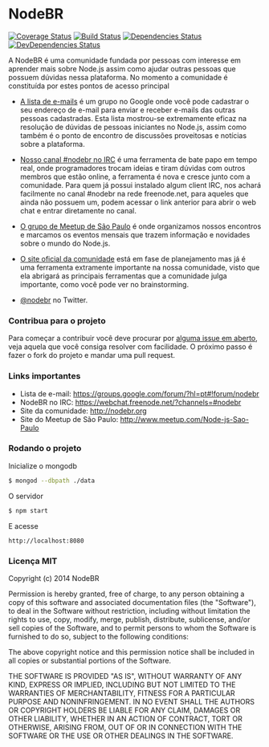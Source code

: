# NodeBR
[![Coverage Status](https://img.shields.io/coveralls/nodebr/nodebr.svg)](https://coveralls.io/r/nodebr/nodebr)
[![Build Status](https://secure.travis-ci.org/nodebr/nodebr.png)](https://travis-ci.org/nodebr/nodebr)
[![Dependencies Status](https://david-dm.org/nodebr/nodebr.png)](https://david-dm.org/nodebr/nodebr)
[![DevDependencies Status](https://david-dm.org/nodebr/nodebr/dev-status.png)](https://david-dm.org/nodebr/nodebr)

A NodeBR é uma comunidade fundada por pessoas com interesse em aprender
mais sobre Node.js assim como ajudar outras pessoas que possuem dúvidas
nessa plataforma. No momento a comunidade é constituída por estes
pontos de acesso principal

 * [A lista de e-mails][1] é um grupo no Google onde você pode cadastrar
   o seu endereço de e-mail para enviar e receber e-mails das outras
   pessoas cadastradas. Esta lista mostrou-se extremamente eficaz na
   resolução de dúvidas de pessoas iniciantes no Node.js, assim como
   também é o ponto de encontro de discussões proveitosas e notícias
   sobre a plataforma.

 * [Nosso canal #nodebr no IRC][2] é uma ferramenta de bate papo em tempo
   real, onde programadores trocam ideias e tiram dúvidas com outros
   membros que estão online, a ferramenta é nova e cresce junto com a
   comunidade. Para quem já possui instalado algum client IRC, nos
   achará facilmente no canal #nodebr na rede freenode.net, para
   aqueles que ainda não possuem um, podem acessar o link anterior para
   abrir o web chat e entrar diretamente no canal.

 * [O grupo de Meetup de São Paulo][5] é onde organizamos nossos encontros
   e marcamos os eventos mensais que trazem informação e novidades sobre o
   mundo do Node.js.

 * [O site oficial da comunidade][3] está em fase de planejamento mas já
   é uma ferramenta extramente importante na nossa comunidade, visto que
   ela abrigará as principais ferramentas que a comunidade julga importante,
   como você pode ver no brainstorming.

 * [@nodebr][6] no Twitter.

### Contribua para o projeto

Para começar a contribuir você deve procurar por [alguma issue em aberto][7],
veja aquela que você consiga resolver com facilidade. O próximo passo é fazer o
fork do projeto e mandar uma pull request.

### Links importantes

* Lista de e-mail: https://groups.google.com/forum/?hl=pt#!forum/nodebr
* NodeBR no IRC: https://webchat.freenode.net/?channels=#nodebr
* Site da comunidade: http://nodebr.org
* Site do Meetup de São Paulo: http://www.meetup.com/Node-js-Sao-Paulo

### Rodando o projeto

Inicialize o mongodb
```bash
$ mongod --dbpath ./data
```

O servidor
```bash
$ npm start
```

E acesse
```
http://localhost:8080
```

### Licença MIT

Copyright (c) 2014 NodeBR

Permission is hereby granted, free of charge, to any person obtaining a copy
of this software and associated documentation files (the "Software"), to deal
in the Software without restriction, including without limitation the rights
to use, copy, modify, merge, publish, distribute, sublicense, and/or sell
copies of the Software, and to permit persons to whom the Software is
furnished to do so, subject to the following conditions:

The above copyright notice and this permission notice shall be included in
all copies or substantial portions of the Software.

THE SOFTWARE IS PROVIDED "AS IS", WITHOUT WARRANTY OF ANY KIND, EXPRESS OR
IMPLIED, INCLUDING BUT NOT LIMITED TO THE WARRANTIES OF MERCHANTABILITY,
FITNESS FOR A PARTICULAR PURPOSE AND NONINFRINGEMENT. IN NO EVENT SHALL THE
AUTHORS OR COPYRIGHT HOLDERS BE LIABLE FOR ANY CLAIM, DAMAGES OR OTHER
LIABILITY, WHETHER IN AN ACTION OF CONTRACT, TORT OR OTHERWISE, ARISING FROM,
OUT OF OR IN CONNECTION WITH THE SOFTWARE OR THE USE OR OTHER DEALINGS IN
THE SOFTWARE.

[0]: http://www.thedevelopersconference.com.br
[1]: https://groups.google.com/forum/?hl=pt#!forum/nodebr
[2]: https://webchat.freenode.net/?channels=#nodebr
[3]: http://nodebr.org
[4]: https://github.com/nodebr/nodebrbot
[5]: http://www.meetup.com/Node-js-Sao-Paulo/
[6]: https://twitter.com/nodebr
[7]: https://github.com/nodebr/nodebr/labels/help%20wanted
